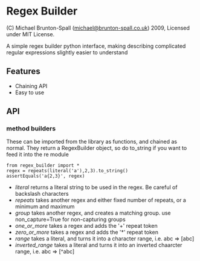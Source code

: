 Regex Builder
=============

(C) Michael Brunton-Spall (michael@brunton-spall.co.uk) 2009, Licensed under MIT License.

A simple regex builder python interface, making describing complicated regular expressions slightly easier to understand

Features
--------

 * Chaining API
 * Easy to use

API
---

### method builders

These can be imported from the library as functions, and chained as normal.
They return a RegexBuilder object, so do to_string if you want to feed it into the re module

    from regex_builder import *
    regex = repeats(literal('a'),2,3).to_string()
    assertEquals('a{2,3}', regex)

 * _literal_ returns a literal string to be used in the regex.  Be careful of backslash characters
 * _repeats_ takes another regex and either fixed number of repeats, or a minimum and maximum
 * _group_ takes another regex, and creates a matching group.  use non_capture=True for non-capturing groups
 * _one_or_more_ takes a regex and adds the '+' repeat token
 * _zero_or_more_ takes a regex and adds the '*' repeat token
 * _range_ takes a literal, and turns it into a character range, i.e. abc => [abc]
 * _inverted_range_ takes a literal and turns it into an inverted chaarcter range, i.e. abc => [^abc]


